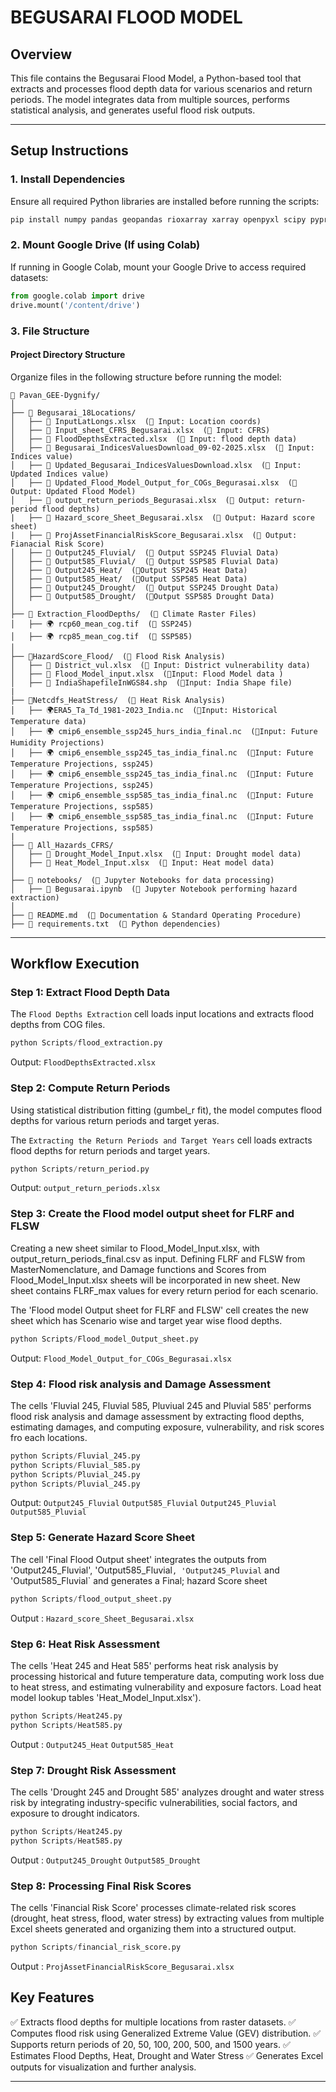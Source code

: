 # BEGUSARAI FLOOD MODEL

## Overview

This file contains the Begusarai Flood Model, a Python-based tool that extracts and processes flood depth data for various scenarios and return periods. The model integrates data from multiple sources, performs statistical analysis, and generates useful flood risk outputs.

---

## Setup Instructions

### 1. Install Dependencies

Ensure all required Python libraries are installed before running the scripts:

```bash
pip install numpy pandas geopandas rioxarray xarray openpyxl scipy pyproj
```

### 2. Mount Google Drive (If using Colab)

If running in Google Colab, mount your Google Drive to access required datasets:

```python
from google.colab import drive
drive.mount('/content/drive')
```

### 3. File Structure
#### Project Directory Structure
Organize files in the following structure before running the model:

```
📁 Pavan_GEE-Dygnify/
│
├── 📁 Begusarai_18Locations/
│   ├── 📝 InputLatLongs.xlsx  (🔹 Input: Location coords)
│   ├── 📝 Input_sheet_CFRS_Begusarai.xlsx  (🔹 Input: CFRS)
│   ├── 📝 FloodDepthsExtracted.xlsx  (🔹 Input: flood depth data)
│   ├── 📝 Begusarai_IndicesValuesDownload_09-02-2025.xlsx  (🔹 Input: Indices value)
│   ├── 📝 Updated_Begusarai_IndicesValuesDownload.xlsx  (🔹 Input: Updated Indices value)
│   ├── 📝 Updated_Flood_Model_Output_for_COGs_Begurasai.xlsx  (🔹 Output: Updated Flood Model)
│   ├── 📝 output_return_periods_Begurasai.xlsx  (🔹 Output: return-period flood depths)
|   ├── 📝 Hazard_score_Sheet_Begusarai.xlsx  (🔹 Output: Hazard score sheet)
|   ├── 📝 ProjAssetFinancialRiskScore_Begusarai.xlsx  (🔹 Output: Fianacial Risk Score)
│   ├── 📁 Output245_Fluvial/  (🔹 Output SSP245 Fluvial Data)
│   ├── 📁 Output585_Fluvial/  (🔹 Output SSP585 Fluvial Data)
│   ├── 📁 Output245_Heat/  (🔹Output SSP245 Heat Data)
│   ├── 📁 Output585_Heat/  (🔹Output SSP585 Heat Data)
│   ├── 📁 Output245_Drought/  (🔹 Output SSP245 Drought Data)
│   ├── 📁 Output585_Drought/  (🔹Output SSP585 Drought Data)
│
├── 📁 Extraction_FloodDepths/  (🔹 Climate Raster Files)
│   ├── 🌍 rcp60_mean_cog.tif  (🔹 SSP245)
│   ├── 🌍 rcp85_mean_cog.tif  (🔹 SSP585)
│
├── 📁HazardScore_Flood/  (🔹 Flood Risk Analysis)
│   ├── 📝 District_vul.xlsx  (🔹 Input: District vulnerability data)
│   ├── 📝 Flood_Model_input.xlsx  (🔹Input: Flood Model data )
│   ├── 📝 IndiaShapefileInWGS84.shp  (🔹Input: India Shape file)
|
├── 📁Netcdfs_HeatStress/  (🔹 Heat Risk Analysis)
│   ├── 🌍ERA5_Ta_Td_1981-2023_India.nc  (🔹Input: Historical Temperature data)
│   ├── 🌍 cmip6_ensemble_ssp245_hurs_india_final.nc  (🔹Input: Future Humidity Projections)
│   ├── 🌍 cmip6_ensemble_ssp245_tas_india_final.nc  (🔹Input: Future Temperature Projections, ssp245)
│   ├── 🌍 cmip6_ensemble_ssp245_tas_india_final.nc  (🔹Input: Future Temperature Projections, ssp245)
│   ├── 🌍 cmip6_ensemble_ssp585_tas_india_final.nc  (🔹Input: Future Temperature Projections, ssp585)
│   ├── 🌍 cmip6_ensemble_ssp585_tas_india_final.nc  (🔹Input: Future Temperature Projections, ssp585)
|
├── 📁 All_Hazards_CFRS/
│   ├── 📝 Drought_Model_Input.xlsx  (🔹 Input: Drought model data)
│   ├── 📝 Heat_Model_Input.xlsx  (🔹 Input: Heat model data)
│
├── 📁 notebooks/  (🔹 Jupyter Notebooks for data processing)
│   ├── 📄 Begusarai.ipynb  (🔹 Jupyter Notebook performing hazard extraction)
│
├── 📜 README.md  (🔹 Documentation & Standard Operating Procedure)
├── 📜 requirements.txt  (🔹 Python dependencies)
```

---

## Workflow Execution

### Step 1: Extract Flood Depth Data

The `Flood Depths Extraction` cell loads input locations and extracts flood depths from COG files.

```python
python Scripts/flood_extraction.py
```

Output: `FloodDepthsExtracted.xlsx`

### Step 2: Compute Return Periods

Using statistical distribution fitting (gumbel_r fit), the model computes flood depths for various return periods and target yeras.

The `Extracting the Return Periods and Target Years` cell loads extracts flood depths for return periods and target years.

```python
python Scripts/return_period.py
```

Output: `output_return_periods.xlsx`

### Step 3: Create the Flood model output sheet for FLRF and FLSW

Creating a new sheet similar to Flood_Model_Input.xlsx, with output_return_periods_final.csv as input.
Defining FLRF and FLSW from MasterNomenclature, and Damage functions and Scores from Flood_Model_Input.xlsx sheets will be incorporated in new sheet.
New sheet contains FLRF_max values for every return period for each scenario.

The 'Flood model Output sheet for FLRF and FLSW' cell creates the new sheet which has Scenario wise and target year wise flood depths.

```python
python Scripts/Flood_model_Output_sheet.py
```
Output: `Flood_Model_Output_for_COGs_Begurasai.xlsx`

### Step 4: Flood risk analysis and Damage Assessment 

The  cells 'Fluvial 245, Fluvial 585, Pluviual 245 and Pluvial 585' performs flood risk analysis and damage assessment by extracting flood depths, estimating damages, and computing exposure, vulnerability, and risk scores fro each locations.

```python
python Scripts/Fluvial_245.py
python Scripts/Fluvial_585.py
python Scripts/Pluvial_245.py
python Scripts/Pluvial_245.py
```

Output: `Output245_Fluvial`
 `Output585_Fluvial`
 `Output245_Pluvial`
 `Output585_Pluvial`

### Step 5: Generate Hazard Score Sheet

The cell 'Final Flood Output sheet' integrates the outputs from 'Output245_Fluvial', 'Output585_Fluvial`, 'Output245_Pluvial` and 'Output585_Fluvial` and generates a Final; hazard Score sheet

```python
python Scripts/flood_output_sheet.py
```

Output : `Hazard_score_Sheet_Begusarai.xlsx`

### Step 6: Heat Risk Assessment

The cells 'Heat 245 and Heat 585' performs heat risk analysis by processing historical and future temperature data, computing work loss due to heat stress, and estimating vulnerability and exposure factors.
Load heat model lookup tables 'Heat_Model_Input.xlsx').

```python
python Scripts/Heat245.py
python Scripts/Heat585.py
```
Output : `Output245_Heat`
 `Output585_Heat`

### Step 7: Drought Risk Assessment

The cells 'Drought 245 and Drought 585' analyzes drought and water stress risk by integrating industry-specific vulnerabilities, social factors, and exposure to drought indicators.

```python
python Scripts/Heat245.py
python Scripts/Heat585.py
```
Output : `Output245_Drought`
 `Output585_Drought`

### Step 8: Processing Final Risk Scores

The cells 'Financial Risk Score' processes climate-related risk scores (drought, heat stress, flood, water stress) by extracting values from multiple Excel sheets generated and organizing them into a structured output.

```python
python Scripts/financial_risk_score.py
```
Output : `ProjAssetFinancialRiskScore_Begusarai.xlsx`

## Key Features

✅ Extracts flood depths for multiple locations from raster datasets.
✅ Computes flood risk using Generalized Extreme Value (GEV) distribution.
✅ Supports return periods of 20, 50, 100, 200, 500, and 1500 years.
✅ Estimates Flood Depths, Heat, Drought and Water Stress
✅ Generates Excel outputs for visualization and further analysis.

---


